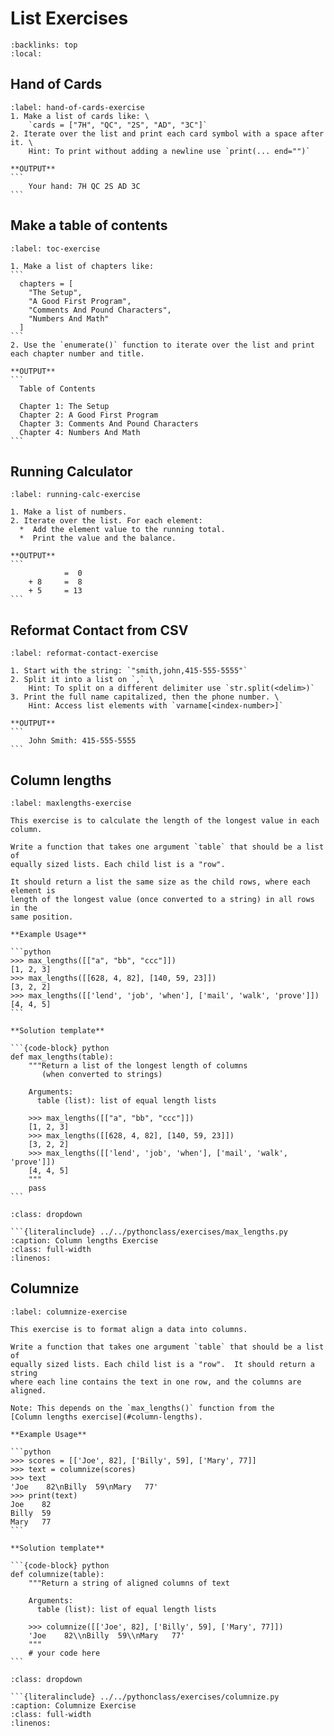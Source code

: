 List Exercises
==============

```{contents} Table of Contents
:backlinks: top
:local:
```

Hand of Cards
-------------

`````{exercise} Hand of Cards
:label: hand-of-cards-exercise
1. Make a list of cards like: \
    `cards = ["7H", "QC", "2S", "AD", "3C"]`
2. Iterate over the list and print each card symbol with a space after it. \
    Hint: To print without adding a newline use `print(... end="")`

**OUTPUT**
```
    Your hand: 7H QC 2S AD 3C
```

`````

Make a table of contents
------------------------

`````{exercise} Make a table of contents
:label: toc-exercise

1. Make a list of chapters like:
```
  chapters = [
    "The Setup",
    "A Good First Program",
    "Comments And Pound Characters",
    "Numbers And Math"
  ]
```
2. Use the `enumerate()` function to iterate over the list and print each chapter number and title.

**OUTPUT**
```
  Table of Contents

  Chapter 1: The Setup
  Chapter 2: A Good First Program
  Chapter 3: Comments And Pound Characters
  Chapter 4: Numbers And Math
```

`````


Running Calculator
------------------

`````{exercise} Running Calculator
:label: running-calc-exercise

1. Make a list of numbers.
2. Iterate over the list. For each element:
  *  Add the element value to the running total.
  *  Print the value and the balance.

**OUTPUT**
```
            =  0
    + 8     =  8
    + 5     = 13
```

`````

Reformat Contact from CSV
-------------------------

`````{exercise} Reformat Contact from CSV
:label: reformat-contact-exercise

1. Start with the string: `"smith,john,415-555-5555"`
2. Split it into a list on `,` \
    Hint: To split on a different delimiter use `str.split(<delim>)`
3. Print the full name capitalized, then the phone number. \
    Hint: Access list elements with `varname[<index-number>]`

**OUTPUT**
```
    John Smith: 415-555-5555
```

`````

Column lengths
--------------

`````{exercise} Column lengths Exercise
:label: maxlengths-exercise

This exercise is to calculate the length of the longest value in each column.

Write a function that takes one argument `table` that should be a list of
equally sized lists. Each child list is a "row".

It should return a list the same size as the child rows, where each element is
length of the longest value (once converted to a string) in all rows in the
same position.

**Example Usage**

```python
>>> max_lengths([["a", "bb", "ccc"]])
[1, 2, 3]
>>> max_lengths([[628, 4, 82], [140, 59, 23]])
[3, 2, 2]
>>> max_lengths([['lend', 'job', 'when'], ['mail', 'walk', 'prove']])
[4, 4, 5]
```

**Solution template**

```{code-block} python
def max_lengths(table):
    """Return a list of the longest length of columns
       (when converted to strings)

    Arguments:
      table (list): list of equal length lists

    >>> max_lengths([["a", "bb", "ccc"]])
    [1, 2, 3]
    >>> max_lengths([[628, 4, 82], [140, 59, 23]])
    [3, 2, 2]
    >>> max_lengths([['lend', 'job', 'when'], ['mail', 'walk', 'prove']])
    [4, 4, 5]
    """
    pass
```

`````

`````{solution} maxlengths-exercise
:class: dropdown

```{literalinclude} ../../pythonclass/exercises/max_lengths.py
:caption: Column lengths Exercise
:class: full-width
:linenos:

`````

Columnize
---------

`````{exercise} Columnize
:label: columnize-exercise

This exercise is to format align a data into columns.

Write a function that takes one argument `table` that should be a list of
equally sized lists. Each child list is a "row".  It should return a string
where each line contains the text in one row, and the columns are aligned.

Note: This depends on the `max_lengths()` function from the
[Column lengths exercise](#column-lengths).

**Example Usage**

```python
>>> scores = [['Joe', 82], ['Billy', 59], ['Mary', 77]]
>>> text = columnize(scores)
>>> text
'Joe    82\nBilly  59\nMary   77'
>>> print(text)
Joe    82
Billy  59
Mary   77
```

**Solution template**

```{code-block} python
def columnize(table):
    """Return a string of aligned columns of text

    Arguments:
      table (list): list of equal length lists

    >>> columnize([['Joe', 82], ['Billy', 59], ['Mary', 77]])
    'Joe    82\\nBilly  59\\nMary   77'
    """
    # your code here
```

`````

`````{solution} columnize-exercise
:class: dropdown

```{literalinclude} ../../pythonclass/exercises/columnize.py
:caption: Columnize Exercise
:class: full-width
:linenos:

`````
